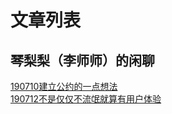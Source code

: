 # 文章列表  
  
## 琴梨梨（李师师）的闲聊  
[190710建立公约的一点想法][]  
[190712不是仅仅不流氓就算有用户体验][]










[190710建立公约的一点想法]: talk/190710.md
[190712不是仅仅不流氓就算有用户体验]: talk/190712.md
